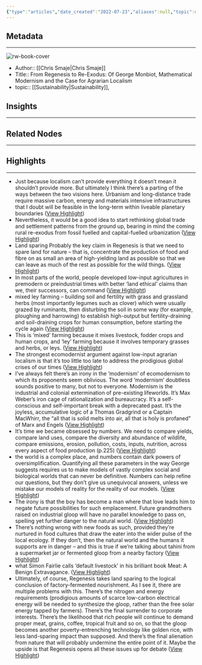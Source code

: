 ```yaml
---
{"type":"articles","date_created":"2022-07-23","aliases":null,"topic":null,"url":"https://smallfarmfuture.org.uk/?p=1978","layout":null,"banner":null,"dg-publish":true,"tags":null,"permalink":"/300-biblio/200-articles/from-regenesis-to-re-exodus-of-george-monbiot-mathematical-modernism-and-the-case-for-agrarian-localism/","dgPassFrontmatter":true,"created":"2023-10-20T12:44:17.000-05:00","updated":"2023-10-20T12:44:17.000-05:00"}
---
```


## Metadata
---
![rw-book-cover](https://readwise-assets.s3.amazonaws.com/static/images/article3.5c705a01b476.png)
- Author:: [[Chris Smaje\|Chris Smaje]]
- Title:: From Regenesis to Re-Exodus: Of George Monbiot, Mathematical Modernism and the Case for Agrarian Localism
- topic:: [[Sustainability\|Sustainability]], 



## Insights
---
## Related Nodes
---

## Highlights 
---
- Just because localism can’t provide everything it doesn’t mean it shouldn’t provide more. But ultimately I think there’s a parting of the ways between the two visions here. Urbanism and long-distance trade require massive carbon, energy and materials intensive infrastructures that I doubt will be feasible in the long-term within liveable planetary boundaries ([View Highlight](https://instapaper.com/read/1523877037/20151632))
- Nevertheless, it would be a good idea to start rethinking global trade and settlement patterns from the ground up, bearing in mind the coming rural re-exodus from fossil fuelled and capital-fuelled urbanization ([View Highlight](https://instapaper.com/read/1523877037/20151634))
- Land sparing
  Probably the key claim in Regenesis is that we need to spare land for nature – that is, concentrate the production of food and fibre on as small an area of high-yielding land as possible so that we can leave as much of the rest as possible for the wild things. ([View Highlight](https://instapaper.com/read/1523877037/20151656))
- In most parts of the world, people developed low-input agricultures in premodern or preindustrial times with better ‘land ethical’ claims than we, their successors, can command ([View Highlight](https://instapaper.com/read/1523877037/20151667))
- mixed ley farming – building soil and fertility with grass and grassland herbs (most importantly legumes such as clover) which were usually grazed by ruminants, then disturbing the soil in some way (for example, ploughing and harrowing) to establish high-output but fertility-draining and soil-draining crops for human consumption, before starting the cycle again ([View Highlight](https://instapaper.com/read/1523877037/20151671))
- This is ‘mixed’ farming because it mixes livestock, fodder crops and human crops, and ‘ley’ farming because it involves temporary grasses and herbs, or leys. ([View Highlight](https://instapaper.com/read/1523877037/20151672))
- The strongest ecomodernist argument against low-input agrarian localism is that it’s too little too late to address the prodigious global crises of our times ([View Highlight](https://instapaper.com/read/1523877037/20151683))
- I’ve always felt there’s an irony in the ‘modernism’ of ecomodernism to which its proponents seem oblivious. The word ‘modernism’ doubtless sounds positive to many, but not to everyone. Modernism is the industrial and colonial extermination of pre-existing lifeworlds. It’s Max Weber’s iron cage of rationalization and bureaucracy. It’s a self-conscious and self-important break with a deprecated past. It’s the joyless, accumulative logic of a Thomas Gradgrind or a Captain MacWhirr, the “all that is solid melts into air, all that is holy is profaned” of Marx and Engels ([View Highlight](https://instapaper.com/read/1523877037/20151691))
- It’s time we became obsessed by numbers. We need to compare yields, compare land uses, compare the diversity and abundance of wildlife, compare emissions, erosion, pollution, costs, inputs, nutrition, across every aspect of food production (p.225) ([View Highlight](https://instapaper.com/read/1523877037/20151692))
- the world is a complex place, and numbers contain dark powers of oversimplification. Quantifying all these parameters in the way George suggests requires us to make models of vastly complex social and biological worlds that can never be definitive. Numbers can help refine our questions, but they don’t give us unequivocal answers, unless we mistake our models of reality for the reality of our models. ([View Highlight](https://instapaper.com/read/1523877037/20151694))
- The irony is that the boy has become a man where that love leads him to negate future possibilities for such emplacement. Future grandmothers raised on industrial gloop will have no parallel knowledge to pass on, spelling yet further danger to the natural world. ([View Highlight](https://instapaper.com/read/1523877037/20151722))
- There’s nothing wrong with new foods as such, provided they’re nurtured in food cultures that draw the eater into the wider pulse of the local ecology. If they don’t, then the natural world and the humans it supports are in danger – and this is true if we’re talking about tahini from a supermarket jar or fermented gloop from a nearby factory ([View Highlight](https://instapaper.com/read/1523877037/20151724))
- what Simon Fairlie calls ‘default livestock’ in his brilliant book Meat: A Benign Extravagance. ([View Highlight](https://instapaper.com/read/1523877037/20158064))
- Ultimately, of course, Regenesis takes land sparing to the logical conclusion of factory-fermented nourishment. As I see it, there are multiple problems with this. There’s the nitrogen and energy requirements (prodigious amounts of scarce low-carbon electrical energy will be needed to synthesize the gloop, rather than the free solar energy tapped by farmers). There’s the final surrender to corporate interests. There’s the likelihood that rich people will continue to demand proper meat, grains, coffee, tropical fruit and so on, so that the gloop becomes another poverty-entrenching technology like golden rice, with less land-sparing impact than supposed. And there’s the final alienation from nature that will probably undermine the entire point of it. Maybe the upside is that Regenesis opens all these issues up for debate ([View Highlight](https://instapaper.com/read/1523877037/20158074))
